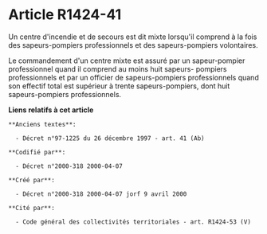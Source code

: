 # Article R1424-41

Un centre d'incendie et de secours est dit mixte lorsqu'il comprend à la fois des sapeurs-pompiers professionnels et des
sapeurs-pompiers volontaires.

Le commandement d'un centre mixte est assuré par un sapeur-pompier professionnel quand il comprend au moins huit sapeurs-
pompiers professionnels et par un officier de sapeurs-pompiers professionnels quand son effectif total est supérieur à trente
sapeurs-pompiers, dont huit sapeurs-pompiers professionnels.

**Liens relatifs à cet article**

	**Anciens textes**:

	  - Décret n°97-1225 du 26 décembre 1997 - art. 41 (Ab)

	**Codifié par**:

	  - Décret n°2000-318 2000-04-07

	**Créé par**:

	  - Décret n°2000-318 2000-04-07 jorf 9 avril 2000

	**Cité par**:

	  - Code général des collectivités territoriales - art. R1424-53 (V)
